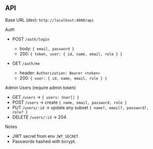 ## API

Base URL (dev): `http://localhost:4000/api`

Auth
- POST `/auth/login`
  - body: `{ email, password }`
  - 200: `{ token, user: { id, name, email, role } }`

- GET `/auth/me`
  - header: `Authorization: Bearer <token>`
  - 200: `{ user: { id, name, email, role } }`

Admin Users (require admin token)
- GET `/users` → `{ users: User[] }`
- POST `/users` → create `{ name, email, password, role }`
- PUT `/users/:id` → update any subset `{ name?, email?, password?, role? }`
- DELETE `/users/:id` → 204

Notes
- JWT secret from env `JWT_SECRET`.
- Passwords hashed with bcrypt.


